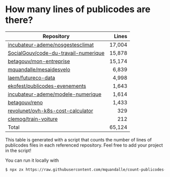 # How many lines of publicodes are there?

<!--table:start-->
| Repository | Lines |
| --- | --: |
| [incubateur-ademe/nosgestesclimat](https://github.com/incubateur-ademe/nosgestesclimat/tree/master/data) | 17,004 |
| [SocialGouv/code-du-travail-numerique](https://github.com/SocialGouv/code-du-travail-numerique/tree/master/packages/code-du-travail-modeles/src/modeles) | 15,878 |
| [betagouv/mon-entreprise](https://github.com/betagouv/mon-entreprise/tree/master/modele-social/règles) | 15,174 |
| [mquandalle/mesaidesvelo](https://github.com/mquandalle/mesaidesvelo/tree/master/src) | 6,839 |
| [laem/futureco-data](https://github.com/laem/futureco-data/tree/master/) | 4,998 |
| [ekofest/publicodes-evenements](https://github.com/ekofest/publicodes-evenements/tree/master/rules) | 1,643 |
| [incubateur-ademe/modele-numerique](https://github.com/incubateur-ademe/modele-numerique/tree/master/rules) | 1,614 |
| [betagouv/reno](https://github.com/betagouv/reno/tree/master/app/règles) | 1,433 |
| [revolunet/ovh-k8s-cost-calculator](https://github.com/revolunet/ovh-k8s-cost-calculator/tree/master/src) | 329 |
| [clemog/train-voiture](https://github.com/clemog/train-voiture/tree/master/src/data) | 212 |
| Total | 65,124 |
<!--table:end-->

This table is generated with a script that counts the number of lines of publicodes files in each referenced repository. Feel free to add your project in the script!

You can run it locally with

```sh
$ npx zx https://raw.githubusercontent.com/mquandalle/count-publicodes-lines/master/count-publicodes-lines.mjs
```
